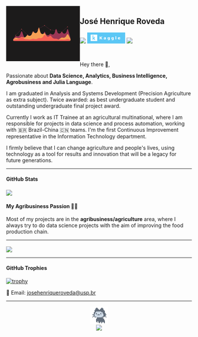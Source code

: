 <img align="left" alt="Area Chart" width="200" src="https://raw.githubusercontent.com/josehenriqueroveda/josehenriqueroveda/master/icon/areachart.gif">
<h2>José Henrique Roveda</h2>

<p align='left'>
<a href="https://www.linkedin.com/in/jhroveda/"><img height="30" src="https://img.shields.io/badge/LinkedIn-0077B5?style=for-the-badge&logo=linkedin&logoColor=white"></a>
<a href="https://www.kaggle.com/josehenriqueroveda"><img height="30" src="https://raw.githubusercontent.com/josehenriqueroveda/josehenriqueroveda/master/icon/kaggle-badge.png"></a>
<a href="https://stackoverflow.com/users/13136846/jos%c3%a9-henrique-roveda"><img height="30" src="https://img.shields.io/badge/Stack_Overflow-FE7A16?style=for-the-badge&logo=stack-overflow&logoColor=white"></a>
</p>
<br>

Hey there 👋,

Passionate about <b>Data Science, Analytics, Business Intelligence, Agrobusiness and Julia Language</b>.

I am graduated in Analysis and Systems Development (Precision Agriculture as extra subject). Twice awarded: as best undergraduate student and outstanding undergraduate final project award.

Currently I work as IT Trainee at an agricultural multinational, where I am responsible for projects in data science and process automation, working with 🇧🇷 Brazil-China 🇨🇳 teams.
I'm the first Continuous Improvement representative in the Information Technology department.

I firmly believe that I can change agriculture and people's lives, using technology as a tool for results and innovation that will be a legacy for future generations.

---
<h4>GitHub Stats</h4>

<a href="https://github.com/josehenriqueroveda/github-readme-stats">
  <img align="center" src="https://github-readme-stats.vercel.app/api?username=josehenriqueroveda&count_private=true&show_icons=true&theme=github_dark" />
</a>
<h4> My Agribusiness Passion 🌱🚜 </h4>
Most of my projects are in the <b>agribusiness/agriculture</b> area, where I always try to do data science projects with the aim of improving the food production chain.


---

<a href="https://github.com/josehenriqueroveda/github-readme-stats">
  <img align="center" src="https://github-readme-stats.vercel.app/api/top-langs/?username=josehenriqueroveda&layout=compact&langs_count=3&theme=github_dark" />
</a>

---

<h4>GitHub Trophies</h4>
 
 [![trophy](https://github-profile-trophy.vercel.app/?username=josehenriqueroveda&theme=discord&no-bg=true&no-frame=true&title=Repo,Commits,MultiLanguage,Stars,Followers)](https://github.com/josehenriqueroveda/github-profile-trophy)


<p>📨 Email: <a href="josehenriqueroveda@usp.br">josehenriqueroveda@usp.br</a></p>

---
<p align='center'>
 <img align="center" alt="Git" width="48" src="https://raw.githubusercontent.com/josehenriqueroveda/josehenriqueroveda/master/icon/mona-loading-dimmed.gif"><br>
 <img align='center' src="https://visitor-badge.glitch.me/badge?page_id=josehenriqueroveda.visitor-badge">
<p/>
